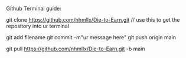Github Terminal guide:

git clone https://github.com/nhmllx/Die-to-Earn.git // use this to get the repository into ur terminal

git add filename
git commit -m"ur message here"
git push origin main

git pull https://github.com/nhmllx/Die-to-Earn.git -b main
